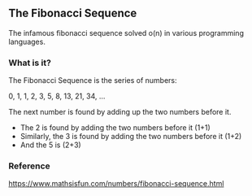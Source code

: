 ## The Fibonacci Sequence

The infamous fibonacci sequence solved o(n) in various programming languages.

### What is it?

The Fibonacci Sequence is the series of numbers:

0, 1, 1, 2, 3, 5, 8, 13, 21, 34, ...

The next number is found by adding up the two numbers before it.

* The 2 is found by adding the two numbers before it (1+1)
* Similarly, the 3 is found by adding the two numbers before it (1+2)
* And the 5 is (2+3)

### Reference

https://www.mathsisfun.com/numbers/fibonacci-sequence.html
